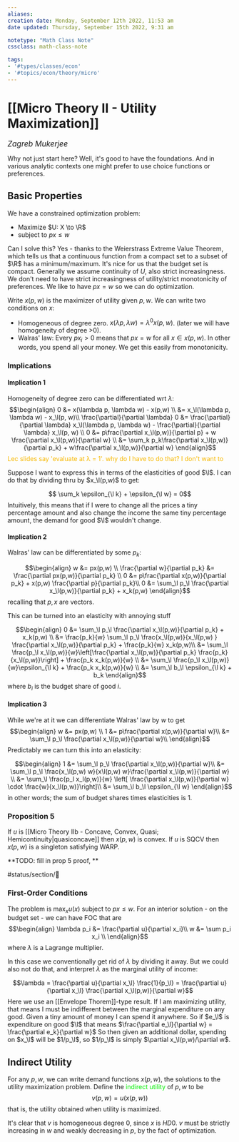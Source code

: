 ```yaml
---
aliases:
creation date: Monday, September 12th 2022, 11:53 am
date updated: Thursday, September 15th 2022, 9:31 am

notetype: "Math Class Note"
cssclass: math-class-note

tags: 
- '#types/classes/econ'
- '#topics/econ/theory/micro'
---
```


# [[Micro Theory II - Utility Maximization]]
<span style = "font-size:120%"><i >Zagreb Mukerjee </i></span>


Why not just start here? Well, it's good to have the foundations. And in various analytic contexts one might prefer to use choice functions or preferences. 


## Basic Properties

We have a constrained optimization problem: 
- Maximize $U: X \to \R$
- subject to $px \leq w$

Can I solve this? Yes - thanks to the Weierstrass Extreme Value Theorem, which tells us that a continuous function from a compact set to a subset of $\R$ has a minimum/maximum. It's nice for us that the budget set is compact. Generally we assume continuity of $U$, also strict increasingness. We don't need to have strict increasingness of utility/strict monotonicity of preferences. We like to have $px = w$ so we can do optimization. 

Write $x(p,w)$ is the maximizer of utility given $p,w$. We can write two conditions on $x$: 
- Homogeneous of degree zero. $x(\lambda p, \lambda w) = \lambda^0 x(p,w)$. (later we will have homogeneity of degree >0). 
- Walras' law: Every $px_i >0$ means that $px = w$ for all $x \in x(p,w)$. In other words, you spend all your money. We get this easily from monotonicity. 



### Implications

#### Implication 1
Homogeneity of degree zero can be differentiated wrt $\lambda$: 
$$\begin{align}
0 &= x(\lambda p, \lambda w) - x(p,w) \\
&= x_\l(\lambda p, \lambda w) - x_\l(p, w)\\
\frac{\partial}{\partial \lambda} 0 &= \frac{\partial}{\partial \lambda} x_\l(\lambda p, \lambda w) - \frac{\partial}{\partial \lambda} x_\l(p, w) \\ 
0 &= p\frac{\partial x_\l(p,w)}{\partial p} + w \frac{\partial x_\l(p,w)}{\partial w} \\
&= \sum_k p_k\frac{\partial x_\l(p,w)}{\partial p_k} + w\frac{\partial x_\l(p,w)}{\partial w} 
\end{align}$$
<font color=#F7B801>Lec slides say 'evaluate at λ = 1'. why do I have to do that? I don't want to</font>

Suppose I want to express this in terms of the elasticities of good $\l$. I can do that by dividing thru by $x_\l(p,w)$ to get:

$$ \sum_k \epsilon_{\l k} + \epsilon_{\l w} = 0$$
Intuitively, this means that if I were to change all the prices a tiny percentage amount and also change the income the same tiny percentage amount, the demand for good $\l$ wouldn't change. 


#### Implication 2

Walras' law can be differentiated by some $p_k$: 

$$\begin{align}
w &= px(p,w) \\
\frac{\partial w}{\partial p_k} &= \frac{\partial px(p,w)}{\partial p_k} \\
0 &= p\frac{\partial x(p,w)}{\partial p_k} + x(p,w) \frac{\partial p}{\partial p_k}\\
0 &= \sum_\l p_\l \frac{\partial x_\l(p,w)}{\partial p_k} + x_k(p,w) 
\end{align}$$
recalling that $p,x$ are vectors. 

This can be turned into an elasticity with annoying stuff

$$\begin{align}
0 &= \sum_\l p_\l \frac{\partial x_\l(p,w)}{\partial p_k} + x_k(p,w) \\
&= \frac{p_k}{w} \sum_\l p_\l \frac{x_\l(p,w)}{x_\l(p,w) } \frac{\partial x_\l(p,w)}{\partial p_k} + \frac{p_k}{w} x_k(p,w)\\
&= \sum_\l \frac{p_\l x_\l(p,w)}{w}\left[\frac{\partial x_\l(p,w)}{\partial p_k} \frac{p_k}{x_\l(p,w)}\right] + \frac{p_k x_k(p,w)}{w} \\
&= \sum_\l \frac{p_\l x_\l(p,w)}{w}\epsilon_{\l k} + \frac{p_k x_k(p,w)}{w} \\
&= \sum_\l b_\l \epsilon_{\l k} + b_k
\end{align}$$
where $b_i$ is the budget share of good $i$. 


#### Implication 3

While we're at it we can differentiate Walras' law by $w$ to get 
$$\begin{align}
w &= px(p,w) \\
1 &= p\frac{\partial x(p,w)}{\partial w}\\
&= \sum_\l p_\l \frac{\partial x_\l(p,w)}{\partial w}\\
\end{align}$$
Predictably we can turn this into an elasticity:

$$\begin{align}
1 &= \sum_\l p_\l \frac{\partial x_\l(p,w)}{\partial w}\\
&= \sum_\l p_\l \frac{x_\l(p,w) w}{x\l(p,w) w}\frac{\partial x_\l(p,w)}{\partial w} \\
&= \sum_\l \frac{p_l x_l(p,w)}{w} \left[ \frac{\partial x_\l(p,w)}{\partial w} \cdot \frac{w}{x_\l(p,w)}\right]\\
&= \sum_\l b_\l \epsilon_{\l w}
\end{align}$$
in other words; the sum of budget shares times elasticities is $1$. 


### Proposition 5

If $u$ is [[Micro Theory IIb - Concave, Convex, Quasi; Hemicontinuity|quasiconcave]] then $x(p,w)$ is convex. If $u$ is SQCV then $x(p,w)$ is a singleton satisfying WARP. 

**TODO: fill in prop 5 proof, **

#status/section/🚧 

### First-Order Conditions

The problem is $\max_x u(x)$ subject to $px \leq w$. 
For an interior solution - on the budget set - we can have FOC that are 
$$\begin{align}
\lambda p_i &= \frac{\partial u}{\partial x_i}\\
w &= \sum p_i x_i \\
\end{align}$$
where $\lambda$ is a Lagrange multiplier. 

In this case we conventionally get rid of $\lambda$ by dividing it away. But we could also not do that, and interpret $\lambda$ as the marginal utility of income: 

$$\lambda = \frac{\partial u}{\partial x_\l} \frac{1}{p_\l} = \frac{\partial u}{\partial x_\l} \frac{\partial x_\l(p,w)}{\partial w}$$
Here we use an [[Envelope Thorem]]-type result. If I am maximizing utility, that means I must be indifferent between the marginal expenditure on any good. Given a tiny amount of money I can spend it anywhere. So if $e_\l$ is expenditure on good $\l$ that means $\frac{\partial e_\l}{\partial w} = \frac{\partial e_k}{\partial w}$ So then given an additional dollar, spending on $x_\l$ will be $1/p_\l$, so $1/p_\l$ is simply $\partial x_\l(p,w)/\partial w$. 


## Indirect Utility

For any $p,w$, we can write demand functions $x(p,w)$, the solutions to the utility maximization problem. Define the <font color=gree>indirect utility</font> of $p,w$ to be 
$$ v(p,w) = u(x(p,w))$$
that is, the utility obtained when utility is maximized. 

It's clear that $v$ is homogeneous degree $0$, since $x$ is $HD0$. $v$ must be strictly increasing in $w$ and weakly decreasing in $p$, by the fact of optimization. 
